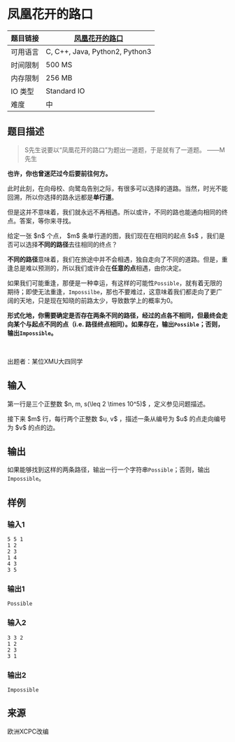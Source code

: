# 凤凰花开的路口

| 题目链接 | [凤凰花开的路口](http://xmuoj.com/problem/FTCT-52) |
| --- | --- |
| 可用语言 | C, C++, Java, Python2, Python3 |
| 时间限制 | 500 MS |
| 内存限制 | 256 MB |
| IO 类型 | Standard IO |
| 难度 | 中 |

## 题目描述

<blockquote><p>S先生说要以“凤凰花开的路口”为题出一道题，于是就有了一道题。 ——M先生</p></blockquote><p><strong>也许，你也曾迷茫过今后要前往何方。</strong></p><p>此时此刻，在向母校、向鹭岛告别之际，有很多可以选择的道路。当然，时光不能回溯，所以你选择的路永远都是<strong>单行道</strong>。</p><p>但是这并不意味着，我们就永远不再相遇。所以或许，不同的路也能通向相同的终点。答案，等你来寻找。</p><p>给定一张 $n$ 个点， $m$ 条单行道的图，我们现在在相同的起点 $s$ ，我们是否可以选择<strong>不同的路径</strong>去往相同的终点？</p><p><strong>不同的路径</strong>意味着，我们在旅途中并不会相遇，独自走向了不同的道路。但是，重逢总是难以预测的，所以我们或许会在<strong>任意的点</strong>相遇，由你决定。</p><p>如果我们可能重逢，那便是一种幸运，有这样的可能性<code>Possible</code>，就有着无限的期待；即使无法重逢，<code>Impossilbe</code>，那也不要难过，这意味着我们都走向了更广阔的天地，只是现在知晓的前路太少，导致数学上的概率为0。</p><p><strong>形式化地，你需要确定是否存在两条不同的路径，经过的点各不相同，但最终会走向某个与起点不同的点（i.e. 路径终点相同）。如果存在，输出<code>Possible</code>；否则，输出<code>Impossible</code>。</strong></p><p><br /></p><p>出题者：某位XMU大四同学</p>

## 输入

<p>第一行是三个正整数  $n, m, s(\leq 2 \times 10^5)$  ，定义参见问题描述。</p><p>接下来  $m$  行，每行两个正整数  $u, v$ ，描述一条从编号为  $u$  的点走向编号为  $v$  的点的边。</p>

## 输出

<p>如果能够找到这样的两条路径，输出一行一个字符串<code>Possible</code>；否则，输出<code>Impossible</code>。</p>

## 样例

### 输入1

```
5 5 1
1 2
2 3
1 4
4 3
3 5
```

### 输出1

```
Possible
```

### 输入2

```
3 3 2
1 2
2 3
3 1
```

### 输出2

```
Impossible
```

## 来源

欧洲XCPC改编

